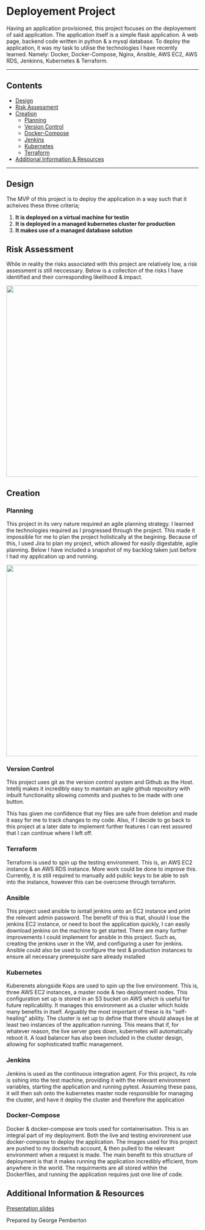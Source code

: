 # Deployement Project
Having an application provisioned, this project focuses on the deployement of said application. The application itself is a simple flask application. A web page, backend code written in python & a mysql database. To deploy the application, it was my task to utilise the technologies I have recently learned. Namely: Docker, Docker-Compose, Nginx, Ansible, AWS EC2, AWS RDS, Jenkinns, Kubernetes & Terraform.   

---
## Contents
- [Design](#design)
- [Risk Assessment](#risk-assessment)
- [Creation](#creation)
  - [Planning](#planning)
  - [Version Control](#version-control)
  - [Docker-Compose](#docker-compose)
  - [Jenkins](#jenkins)
  - [Kubernetes](#kubernetes)
  - [Terraform](#terraform)
- [Additional Information & Resources](#additional-information--resources)

 ----

## Design

The MVP of this project is to deploy the application in a way such that it acheives these three criteria;
1. **It is deployed on a virtual machine for testin**
2. **It is deployed in a managed kubernetes cluster for production**
3. **It makes use of a managed database solution**

## Risk Assessment
While in reality the risks associated with this project are relatively low, a risk assessment is still neccessary. Below is a collection of the risks I have identified and their corresponding likelihood & impact.

<p align="center">
  <img width="1400" height="500" src="https://i.imgur.com/cRjVUY7.png">
</p>

## Creation

### Planning
This project in its very nature required an agile planning strategy. I learned the technologies required as I progressed through the project. This made it impossible for me to  plan the project holistically at the begining. Because of this, I used Jira to plan my project, which allowed for easily digestable, agile planning. Below I have included a snapshot of my backlog taken just before I had my application up and running. 

<p align="left">
  <img width="1400" height="500" src="https://i.imgur.com/G8y0pGO.png">
</p>

### Version Control
This project uses git as the version control system and Github as the Host. Intellij makes it incredibly easy to maintain an agile github repository with inbuilt functionality allowing commits and pushes to be made with one button. 

This has given me confidence that my files are safe from deletion and made it easy for me to track changes to my code. Also, if I decide to go back to this project at a later date to implement further features I can rest assured that I can continue where I left off. 

### Terraform
Terraform is used to spin up the testing environment. This is, an AWS EC2 instance & an AWS RDS instance. More work could be done to improve this. Currently, it is still required to manually add public keys to be able to ssh into the instance, however this can be overcome through terraform. 

### Ansible
This project used ansible to isntall jenkins onto an EC2 instance and print the relevant admin password. The benefit of this is that, should I lose the jenkins EC2 instance, or need to boot the application quickly, I can easily download jenkins on the machine to get started. There are many further improvements I could implement for ansible in this project. Such as, creating the jenkins user in the VM, and configuring a user for jenkins. Ansible could also be used to configure the test & production instances to ensure all  necessary prerequisite sare already installed

### Kubernetes
Kuberenets alongside Kops are used to spin up the live environment. This is, three AWS EC2 instances, a master node & two deployment nodes. This configuration set up is stored in an S3 bucket on AWS which is useful for future replicability. It manages this environment as a cluster which holds many benefits in itself. Arguably the most important of these is its "self-healing" ability. The cluster is set up to define that there should always be at least two instances of the application running. This means that if, for whatever reason, the live server goes down, kubernetes will automatically reboot it. A load balancer has also been included in the cluster design, allowing for sophisticated traffic management.

### Jenkins
Jenkins is used as the continuous integration agent. For this project, its role is sshing into the test machine, providing it with the relevant environment variables, starting the application and running pytest. Assuming these pass, it will then ssh onto the kubernetes master node responsible for managing the cluster, and have it deploy the cluster and therefore the application 

### Docker-Compose
Docker & docker-compose are tools used for containerisation. This is an integral part of my deployment. Both the live and testing environment use docker-compose to deploy the application. The images used for this project are pushed to my dockerhub account, & then pulled to the relevant environment when a request is made. The main benefit to this structure of deployment is that it makes running the application incredibly efficient, from anywhere in the world. The requirments are all stored within the Dockerfiles, and running the application requires just one line of code.



## Additional Information & Resources

[Presentation slides](https://docs.google.com/presentation/d/1wRj3YR49MMrSXnLV5oD6Us0Z-6wxeI92kJhOIwEVWGI/edit?usp=sharing)

Prepared by George Pemberton

